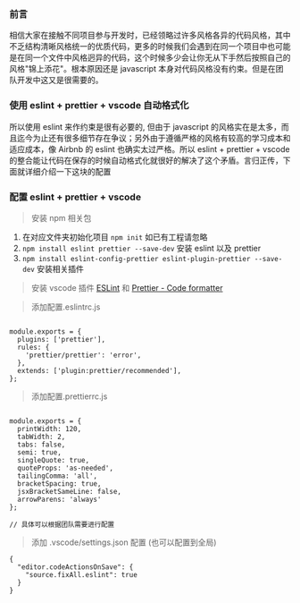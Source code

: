 ### 前言
相信大家在接触不同项目参与开发时，已经领略过许多风格各异的代码风格，其中不乏结构清晰风格统一的优质代码，更多的时候我们会遇到在同一个项目中也可能是在同一个文件中风格迥异的代码，这个时候多少会让你无从下手然后按照自己的风格"锦上添花"。根本原因还是 javascript 本身对代码风格没有约束。但是在团队开发中这又是很需要的。


### 使用 eslint + prettier + vscode 自动格式化
所以使用 eslint 来作约束是很有必要的, 但由于 javascript 的风格实在是太多，而且迄今为止还有很多细节存在争议；另外由于遵循严格的风格有较高的学习成本和适应成本，像 Airbnb 的 eslint 也确实太过严格。所以 eslint + prettier + vscode 的整合能让代码在保存的时候自动格式化就很好的解决了这个矛盾。言归正传，下面就详细介绍一下这块的配置


### 配置 eslint + prettier + vscode
>安装 npm 相关包
1. 在对应文件夹初始化项目 `npm init` 如已有工程请忽略
2. `npm install eslint prettier --save-dev` 安装 eslint 以及 prettier
3. `npm install eslint-config-prettier eslint-plugin-prettier --save-dev` 安装相关插件

> 安装 vscode 插件 [ESLint](https://marketplace.visualstudio.com/items?itemName=dbaeumer.vscode-eslint) 和 [Prettier - Code formatter
](https://marketplace.visualstudio.com/items?itemName=esbenp.prettier-vscode)

> 添加配置.eslintrc.js
```

module.exports = {
  plugins: ['prettier'],
  rules: {
    'prettier/prettier': 'error',
  },
  extends: ['plugin:prettier/recommended'],
};

```

> 添加配置.prettierrc.js
```

module.exports = {
  printWidth: 120,
  tabWidth: 2,
  tabs: false,
  semi: true,
  singleQuote: true,
  quoteProps: 'as-needed',
  tailingComma: 'all',
  bracketSpacing: true,
  jsxBracketSameLine: false,
  arrowParens: 'always'
};

// 具体可以根据团队需要进行配置

```

> 添加 .vscode/settings.json 配置 (也可以配置到全局)
```
{
  "editor.codeActionsOnSave": {
    "source.fixAll.eslint": true
  }
}

```
